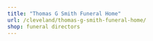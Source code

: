 ```yaml
---
title: "Thomas G Smith Funeral Home"
url: /cleveland/thomas-g-smith-funeral-home/
shop: funeral directors
---
```

